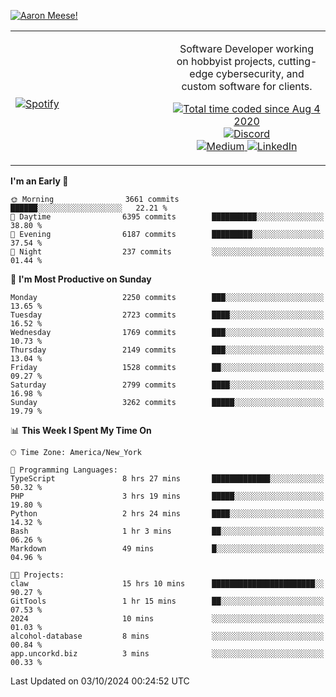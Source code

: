 [![Aaron Meese!](https://user-images.githubusercontent.com/17814535/88975338-a2aabf00-d27f-11ea-963f-8a19608716b4.png)](https://github.com/ajmeese7/readme-ascii "README ASCII")

<!-- Modified from project here: https://github.com/novatorem/novatorem -->
<table width="100%">
  <tr>
  <td width="50%">

&nbsp; <br> [![Spotify](https://ajmeese7.vercel.app/api/spotify)](https://open.spotify.com/user/ajmeese)

  </td>
  <td width="50%">
    <p align="center">
    Software Developer working on hobbyist projects, cutting-edge cybersecurity, and custom software for clients.
    </p>
    <p align="center">
      <a href="https://wakatime.com/@f726891d-3b02-46cd-9b60-e8c59f9e2b14">
        <img src="https://wakatime.com/badge/user/f726891d-3b02-46cd-9b60-e8c59f9e2b14.svg" alt="Total time coded since Aug 4 2020" title="WakaTime" />
      </a>
      <a href="http://link.aaronmeese.com/discord">
        <img src="https://img.shields.io/badge/discord-ajmeese7%234835-369?style=flat-square&logo=discord&logoColor=white&color=purple" alt="Discord" title="Discord">
      </a>
      <br />
      <a href="https://link.aaronmeese.com/medium">
        <img src="https://img.shields.io/badge/medium-ajmeese7-1DB954?style=flat-square&logo=medium&logoColor=white" alt="Medium" title="Medium">
      </a>
      <a href="https://link.aaronmeese.com/linkedin">
        <img src="https://img.shields.io/badge/linkedIn-aaronmeese-1DB954?style=flat-square&logo=linkedin&logoColor=white&color=blue" alt="LinkedIn" title="LinkedIn">
      </a>
    </p>
  </td>

</table>

[//]: <> (The `&nbsp;` is to have Aphelion take up more space)

<!--START_SECTION:waka-->
**I'm an Early 🐤** 

```text
🌞 Morning                3661 commits        ██████░░░░░░░░░░░░░░░░░░░   22.21 % 
🌆 Daytime                6395 commits        ██████████░░░░░░░░░░░░░░░   38.80 % 
🌃 Evening                6187 commits        █████████░░░░░░░░░░░░░░░░   37.54 % 
🌙 Night                  237 commits         ░░░░░░░░░░░░░░░░░░░░░░░░░   01.44 % 
```
📅 **I'm Most Productive on Sunday** 

```text
Monday                   2250 commits        ███░░░░░░░░░░░░░░░░░░░░░░   13.65 % 
Tuesday                  2723 commits        ████░░░░░░░░░░░░░░░░░░░░░   16.52 % 
Wednesday                1769 commits        ███░░░░░░░░░░░░░░░░░░░░░░   10.73 % 
Thursday                 2149 commits        ███░░░░░░░░░░░░░░░░░░░░░░   13.04 % 
Friday                   1528 commits        ██░░░░░░░░░░░░░░░░░░░░░░░   09.27 % 
Saturday                 2799 commits        ████░░░░░░░░░░░░░░░░░░░░░   16.98 % 
Sunday                   3262 commits        █████░░░░░░░░░░░░░░░░░░░░   19.79 % 
```


📊 **This Week I Spent My Time On** 

```text
🕑︎ Time Zone: America/New_York

💬 Programming Languages: 
TypeScript               8 hrs 27 mins       █████████████░░░░░░░░░░░░   50.32 % 
PHP                      3 hrs 19 mins       █████░░░░░░░░░░░░░░░░░░░░   19.80 % 
Python                   2 hrs 24 mins       ████░░░░░░░░░░░░░░░░░░░░░   14.32 % 
Bash                     1 hr 3 mins         ██░░░░░░░░░░░░░░░░░░░░░░░   06.26 % 
Markdown                 49 mins             █░░░░░░░░░░░░░░░░░░░░░░░░   04.96 % 

🐱‍💻 Projects: 
claw                     15 hrs 10 mins      ███████████████████████░░   90.27 % 
GitTools                 1 hr 15 mins        ██░░░░░░░░░░░░░░░░░░░░░░░   07.53 % 
2024                     10 mins             ░░░░░░░░░░░░░░░░░░░░░░░░░   01.03 % 
alcohol-database         8 mins              ░░░░░░░░░░░░░░░░░░░░░░░░░   00.84 % 
app.uncorkd.biz          3 mins              ░░░░░░░░░░░░░░░░░░░░░░░░░   00.33 % 
```


 Last Updated on 03/10/2024 00:24:52 UTC
<!--END_SECTION:waka-->
